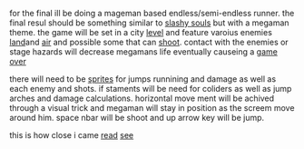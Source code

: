 for the final ill be doing a mageman based endless/semi-endless runner. the final resul should be something similar to [slashy souls](https://play.google.com/store/apps/details?id=com.bandainamcoent.android.slashysouls&hl=en) but with a megaman theme. the game will be set in a city [level](https://i.ytimg.com/vi/SnhBVSpK8wQ/maxresdefault.jpg) and feature varoius enemies [land](http://vignette2.wikia.nocookie.net/megaman/images/6/67/MetCW.jpg/revision/latest/scale-to-width-down/185?cb=20141101133141)and [air](http://vignette2.wikia.nocookie.net/megaman/images/e/ef/RCWBat.png/revision/latest?cb=20120815170256) and possible some that can [shoot](http://vignette3.wikia.nocookie.net/megaman/images/7/70/CW-SniperJoe-Art.jpg/revision/latest?cb=20100531151127). contact with the enemies or stage hazards will decrease megamans life eventually causeing a [game over](http://www.vizzed.com/videogames/screenshots/30/309086/71766/Mega%20Man%20Powered%20Up_PPSSPPWindows64%202015-01-10%2017-44-11-601420988504.png)

there will need to be [sprites](http://ngamer01.chozosanctuary.com/rc/sprites/files/wataresistant_8_mmexp.png) for jumps runnining and damage as well as each enemy and shots. if staments will be need for coliders as well as jump arches and damage calculations.
 horizontal move ment will be achived through a visual trick and megaman will stay in position as the screem move around him. space nbar will be shoot and up arrow key will be jump.


this is how close i came
[read](https://github.com/SN0WH0USE/SN0WH0USE.github.io/blob/master/final/Gustafson_Kyle_final.pdf)
[see](https://github.com/SN0WH0USE/SN0WH0USE.github.io/blob/master/final/ScreenCaptureProject1.mkv)
